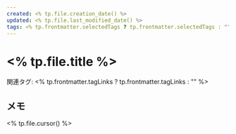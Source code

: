 ```yaml
---
created: <% tp.file.creation_date() %>
updated: <% tp.file.last_modified_date() %>
tags: <% tp.frontmatter.selectedTags ? tp.frontmatter.selectedTags : "" %>
---
```


# <% tp.file.title %>

関連タグ: <% tp.frontmatter.tagLinks ? tp.frontmatter.tagLinks : "" %>

## メモ

<% tp.file.cursor() %>